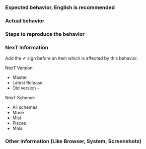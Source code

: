 
### Expected behavior, English is recommended


### Actual behavior


### Steps to reproduce the behavior


### NexT Information

Add the  ✔  sign before an item which is affected by this behavior.

NexT Version:

  -  Master
  -  Latest Release
  -  Old version - 

NexT Scheme:
  -  All schemes
  -  Muse
  -  Mist
  -  Pisces
  -  Mala

### Other Information (Like Browser, System, Screenshots)
